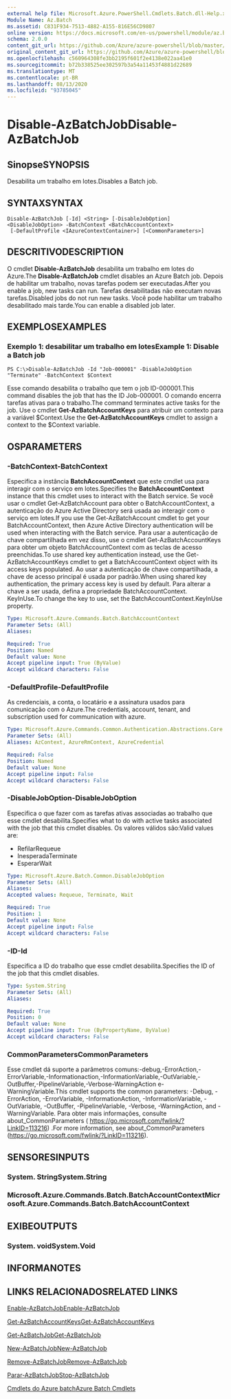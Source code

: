```yaml
---
external help file: Microsoft.Azure.PowerShell.Cmdlets.Batch.dll-Help.xml
Module Name: Az.Batch
ms.assetid: C831F934-7513-4882-A155-816E56CD9807
online version: https://docs.microsoft.com/en-us/powershell/module/az.batch/disable-azbatchjob
schema: 2.0.0
content_git_url: https://github.com/Azure/azure-powershell/blob/master/src/Batch/Batch/help/Disable-AzBatchJob.md
original_content_git_url: https://github.com/Azure/azure-powershell/blob/master/src/Batch/Batch/help/Disable-AzBatchJob.md
ms.openlocfilehash: c560964308fe3bb2195f601f2e4138e022aa41e0
ms.sourcegitcommit: b72b338525ee302597b3a54a11453f4881d22689
ms.translationtype: MT
ms.contentlocale: pt-BR
ms.lasthandoff: 08/13/2020
ms.locfileid: "93785045"
---
```

# <span data-ttu-id="7573a-101">Disable-AzBatchJob</span><span class="sxs-lookup"><span data-stu-id="7573a-101">Disable-AzBatchJob</span></span>

## <span data-ttu-id="7573a-102">Sinopse</span><span class="sxs-lookup"><span data-stu-id="7573a-102">SYNOPSIS</span></span>
<span data-ttu-id="7573a-103">Desabilita um trabalho em lotes.</span><span class="sxs-lookup"><span data-stu-id="7573a-103">Disables a Batch job.</span></span>

## <span data-ttu-id="7573a-104">SYNTAX</span><span class="sxs-lookup"><span data-stu-id="7573a-104">SYNTAX</span></span>

```
Disable-AzBatchJob [-Id] <String> [-DisableJobOption] <DisableJobOption> -BatchContext <BatchAccountContext>
 [-DefaultProfile <IAzureContextContainer>] [<CommonParameters>]
```

## <span data-ttu-id="7573a-105">DESCRITIVO</span><span class="sxs-lookup"><span data-stu-id="7573a-105">DESCRIPTION</span></span>
<span data-ttu-id="7573a-106">O cmdlet **Disable-AzBatchJob** desabilita um trabalho em lotes do Azure.</span><span class="sxs-lookup"><span data-stu-id="7573a-106">The **Disable-AzBatchJob** cmdlet disables an Azure Batch job.</span></span>
<span data-ttu-id="7573a-107">Depois de habilitar um trabalho, novas tarefas podem ser executadas.</span><span class="sxs-lookup"><span data-stu-id="7573a-107">After you enable a job, new tasks can run.</span></span>
<span data-ttu-id="7573a-108">Tarefas desabilitadas não executam novas tarefas.</span><span class="sxs-lookup"><span data-stu-id="7573a-108">Disabled jobs do not run new tasks.</span></span>
<span data-ttu-id="7573a-109">Você pode habilitar um trabalho desabilitado mais tarde.</span><span class="sxs-lookup"><span data-stu-id="7573a-109">You can enable a disabled job later.</span></span>

## <span data-ttu-id="7573a-110">EXEMPLOS</span><span class="sxs-lookup"><span data-stu-id="7573a-110">EXAMPLES</span></span>

### <span data-ttu-id="7573a-111">Exemplo 1: desabilitar um trabalho em lotes</span><span class="sxs-lookup"><span data-stu-id="7573a-111">Example 1: Disable a Batch job</span></span>
```
PS C:\>Disable-AzBatchJob -Id "Job-000001" -DisableJobOption "Terminate" -BatchContext $Context
```

<span data-ttu-id="7573a-112">Esse comando desabilita o trabalho que tem o job ID-000001.</span><span class="sxs-lookup"><span data-stu-id="7573a-112">This command disables the job that has the ID Job-000001.</span></span>
<span data-ttu-id="7573a-113">O comando encerra tarefas ativas para o trabalho.</span><span class="sxs-lookup"><span data-stu-id="7573a-113">The command terminates active tasks for the job.</span></span>
<span data-ttu-id="7573a-114">Use o cmdlet **Get-AzBatchAccountKeys** para atribuir um contexto para a variável $Context.</span><span class="sxs-lookup"><span data-stu-id="7573a-114">Use the **Get-AzBatchAccountKeys** cmdlet to assign a context to the $Context variable.</span></span>

## <span data-ttu-id="7573a-115">OS</span><span class="sxs-lookup"><span data-stu-id="7573a-115">PARAMETERS</span></span>

### <span data-ttu-id="7573a-116">-BatchContext</span><span class="sxs-lookup"><span data-stu-id="7573a-116">-BatchContext</span></span>
<span data-ttu-id="7573a-117">Especifica a instância **BatchAccountContext** que este cmdlet usa para interagir com o serviço em lotes.</span><span class="sxs-lookup"><span data-stu-id="7573a-117">Specifies the **BatchAccountContext** instance that this cmdlet uses to interact with the Batch service.</span></span>
<span data-ttu-id="7573a-118">Se você usar o cmdlet Get-AzBatchAccount para obter o BatchAccountContext, a autenticação do Azure Active Directory será usada ao interagir com o serviço em lotes.</span><span class="sxs-lookup"><span data-stu-id="7573a-118">If you use the Get-AzBatchAccount cmdlet to get your BatchAccountContext, then Azure Active Directory authentication will be used when interacting with the Batch service.</span></span> <span data-ttu-id="7573a-119">Para usar a autenticação de chave compartilhada em vez disso, use o cmdlet Get-AzBatchAccountKeys para obter um objeto BatchAccountContext com as teclas de acesso preenchidas.</span><span class="sxs-lookup"><span data-stu-id="7573a-119">To use shared key authentication instead, use the Get-AzBatchAccountKeys cmdlet to get a BatchAccountContext object with its access keys populated.</span></span> <span data-ttu-id="7573a-120">Ao usar a autenticação de chave compartilhada, a chave de acesso principal é usada por padrão.</span><span class="sxs-lookup"><span data-stu-id="7573a-120">When using shared key authentication, the primary access key is used by default.</span></span> <span data-ttu-id="7573a-121">Para alterar a chave a ser usada, defina a propriedade BatchAccountContext. KeyInUse.</span><span class="sxs-lookup"><span data-stu-id="7573a-121">To change the key to use, set the BatchAccountContext.KeyInUse property.</span></span>

```yaml
Type: Microsoft.Azure.Commands.Batch.BatchAccountContext
Parameter Sets: (All)
Aliases:

Required: True
Position: Named
Default value: None
Accept pipeline input: True (ByValue)
Accept wildcard characters: False
```

### <span data-ttu-id="7573a-122">-DefaultProfile</span><span class="sxs-lookup"><span data-stu-id="7573a-122">-DefaultProfile</span></span>
<span data-ttu-id="7573a-123">As credenciais, a conta, o locatário e a assinatura usados para comunicação com o Azure.</span><span class="sxs-lookup"><span data-stu-id="7573a-123">The credentials, account, tenant, and subscription used for communication with azure.</span></span>

```yaml
Type: Microsoft.Azure.Commands.Common.Authentication.Abstractions.Core.IAzureContextContainer
Parameter Sets: (All)
Aliases: AzContext, AzureRmContext, AzureCredential

Required: False
Position: Named
Default value: None
Accept pipeline input: False
Accept wildcard characters: False
```

### <span data-ttu-id="7573a-124">-DisableJobOption</span><span class="sxs-lookup"><span data-stu-id="7573a-124">-DisableJobOption</span></span>
<span data-ttu-id="7573a-125">Especifica o que fazer com as tarefas ativas associadas ao trabalho que esse cmdlet desabilita.</span><span class="sxs-lookup"><span data-stu-id="7573a-125">Specifies what to do with active tasks associated with the job that this cmdlet disables.</span></span>
<span data-ttu-id="7573a-126">Os valores válidos são:</span><span class="sxs-lookup"><span data-stu-id="7573a-126">Valid values are:</span></span> 
- <span data-ttu-id="7573a-127">Refilar</span><span class="sxs-lookup"><span data-stu-id="7573a-127">Requeue</span></span> 
- <span data-ttu-id="7573a-128">Inesperada</span><span class="sxs-lookup"><span data-stu-id="7573a-128">Terminate</span></span> 
- <span data-ttu-id="7573a-129">Esperar</span><span class="sxs-lookup"><span data-stu-id="7573a-129">Wait</span></span>

```yaml
Type: Microsoft.Azure.Batch.Common.DisableJobOption
Parameter Sets: (All)
Aliases:
Accepted values: Requeue, Terminate, Wait

Required: True
Position: 1
Default value: None
Accept pipeline input: False
Accept wildcard characters: False
```

### <span data-ttu-id="7573a-130">-ID</span><span class="sxs-lookup"><span data-stu-id="7573a-130">-Id</span></span>
<span data-ttu-id="7573a-131">Especifica a ID do trabalho que esse cmdlet desabilita.</span><span class="sxs-lookup"><span data-stu-id="7573a-131">Specifies the ID of the job that this cmdlet disables.</span></span>

```yaml
Type: System.String
Parameter Sets: (All)
Aliases:

Required: True
Position: 0
Default value: None
Accept pipeline input: True (ByPropertyName, ByValue)
Accept wildcard characters: False
```

### <span data-ttu-id="7573a-132">CommonParameters</span><span class="sxs-lookup"><span data-stu-id="7573a-132">CommonParameters</span></span>
<span data-ttu-id="7573a-133">Esse cmdlet dá suporte a parâmetros comuns:-debug,-ErrorAction,-ErrorVariable,-Informationaction,-InformationVariable,-OutVariable,-OutBuffer,-PipelineVariable,-Verbose-WarningAction e-WarningVariable.</span><span class="sxs-lookup"><span data-stu-id="7573a-133">This cmdlet supports the common parameters: -Debug, -ErrorAction, -ErrorVariable, -InformationAction, -InformationVariable, -OutVariable, -OutBuffer, -PipelineVariable, -Verbose, -WarningAction, and -WarningVariable.</span></span> <span data-ttu-id="7573a-134">Para obter mais informações, consulte about_CommonParameters ( https://go.microsoft.com/fwlink/?LinkID=113216) .</span><span class="sxs-lookup"><span data-stu-id="7573a-134">For more information, see about_CommonParameters (https://go.microsoft.com/fwlink/?LinkID=113216).</span></span>

## <span data-ttu-id="7573a-135">SENSORES</span><span class="sxs-lookup"><span data-stu-id="7573a-135">INPUTS</span></span>

### <span data-ttu-id="7573a-136">System. String</span><span class="sxs-lookup"><span data-stu-id="7573a-136">System.String</span></span>

### <span data-ttu-id="7573a-137">Microsoft.Azure.Commands.Batch.BatchAccountContext</span><span class="sxs-lookup"><span data-stu-id="7573a-137">Microsoft.Azure.Commands.Batch.BatchAccountContext</span></span>

## <span data-ttu-id="7573a-138">EXIBE</span><span class="sxs-lookup"><span data-stu-id="7573a-138">OUTPUTS</span></span>

### <span data-ttu-id="7573a-139">System. void</span><span class="sxs-lookup"><span data-stu-id="7573a-139">System.Void</span></span>

## <span data-ttu-id="7573a-140">INFORMA</span><span class="sxs-lookup"><span data-stu-id="7573a-140">NOTES</span></span>

## <span data-ttu-id="7573a-141">LINKS RELACIONADOS</span><span class="sxs-lookup"><span data-stu-id="7573a-141">RELATED LINKS</span></span>

[<span data-ttu-id="7573a-142">Enable-AzBatchJob</span><span class="sxs-lookup"><span data-stu-id="7573a-142">Enable-AzBatchJob</span></span>](./Enable-AzBatchJob.md)

[<span data-ttu-id="7573a-143">Get-AzBatchAccountKeys</span><span class="sxs-lookup"><span data-stu-id="7573a-143">Get-AzBatchAccountKeys</span></span>](./Get-AzBatchAccountKey.md)

[<span data-ttu-id="7573a-144">Get-AzBatchJob</span><span class="sxs-lookup"><span data-stu-id="7573a-144">Get-AzBatchJob</span></span>](./Get-AzBatchJob.md)

[<span data-ttu-id="7573a-145">New-AzBatchJob</span><span class="sxs-lookup"><span data-stu-id="7573a-145">New-AzBatchJob</span></span>](./New-AzBatchJob.md)

[<span data-ttu-id="7573a-146">Remove-AzBatchJob</span><span class="sxs-lookup"><span data-stu-id="7573a-146">Remove-AzBatchJob</span></span>](./Remove-AzBatchJob.md)

[<span data-ttu-id="7573a-147">Parar-AzBatchJob</span><span class="sxs-lookup"><span data-stu-id="7573a-147">Stop-AzBatchJob</span></span>](./Stop-AzBatchJob.md)

[<span data-ttu-id="7573a-148">Cmdlets do Azure batch</span><span class="sxs-lookup"><span data-stu-id="7573a-148">Azure Batch Cmdlets</span></span>](/powershell/module/az.batch)


